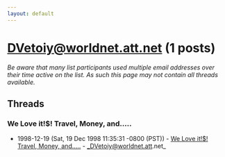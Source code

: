 ```yaml
---
layout: default
---
```


# DVetoiy@worldnet.att.net (1 posts)

_Be aware that many list participants used multiple email addresses over their time active on the list. As such this page may not contain all threads available._

## Threads

### We Love it!$!  Travel, Money, and.....
+ 1998-12-19 (Sat, 19 Dec 1998 11:35:31 -0800 (PST)) - [We Love it!$!  Travel, Money, and.....](/archive/1998/12/34e224b62a2d3fe005b86a0f3f57d7fd6bc1582e7b2dcf1ecefd1ab3b4d15f0e) - _DVetoiy@worldnet.att.net_

